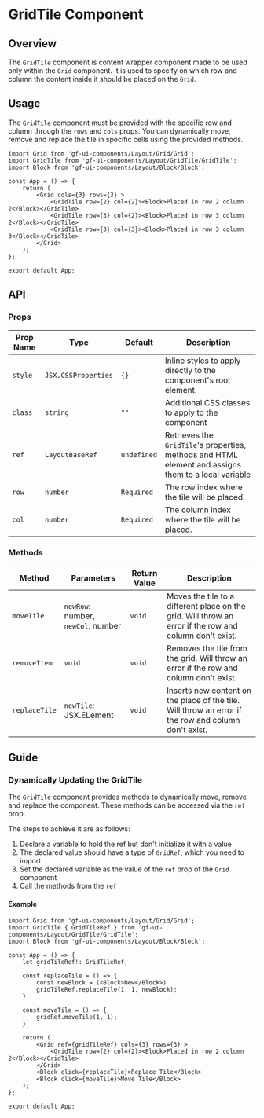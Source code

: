 # GridTile Component

## Overview

The `GridTile` component is content wrapper component made to be used only within the `Grid` component. It is used to specify on which row and column the content inside it should be placed on the `Grid`.

## Usage 

The `GridTile` component must be provided with the specific row and column through the `rows` and `cols` props. You can dynamically move, remove and replace the tile in specific cells using the provided methods.

```tsx
import Grid from 'gf-ui-components/Layout/Grid/Grid';
import GridTile from 'gf-ui-components/Layout/GridTile/GridTile';
import Block from 'gf-ui-components/Layout/Block/Block';

const App = () => {
    return (
        <Grid cols={3} rows={3} >
            <GridTile row={2} col={2}><Block>Placed in row 2 column 2</Block></GridTile>
            <GridTile row={3} col={2}><Block>Placed in row 3 column 2</Block></GridTile>
            <GridTile row={3} col={3}><Block>Placed in row 3 column 3</Block></GridTile>
        </Grid>
    );
};

export default App;
```

## API

### Props
|Prop Name |Type |Default | Description |
|---|---|---|---|
| `style` | `JSX.CSSProperties` | `{}` | Inline styles to apply directly to the component's root element. |
| `class` | `string` | `""` | Additional CSS classes to apply to the component |
| `ref` | `LayoutBaseRef` | `undefined` | Retrieves the `GridTile`'s properties, methods and HTML element and assigns them to a local variable |
| `row` | `number` | `Required` | The row index where the tile will be placed. |
| `col` | `number` | `Required` | The column  index where the tile will be placed. |

### Methods
|Method |Parameters |Return Value |Description |
|---|---|---|---|
| `moveTile` | `newRow`: number, `newCol`: number | `void` | Moves the tile to a different place on the grid. Will throw an error if the row and column don't exist. |
| `removeItem` | `void` | `void` | Removes the tile from the grid. Will throw an error if the row and column don't exist. |
| `replaceTile` | `newTile`: JSX.ELement | `void` | Inserts new content on the place of the tile. Will throw an error if the row and column don't exist. |

## Guide

### Dynamically Updating the GridTile 

The `GridTile` component provides methods to dynamically move, remove and replace the component. These methods can be accessed via the `ref` prop. 

The steps to achieve it are as follows:

1. Declare a variable to hold the ref but don't initialize it with a value
2. The declared value should have a type of `GridRef`, which you need to import
3. Set the declared variable as the value of the `ref` prop of the `Grid` component
4. Call the methods from the `ref`

#### Example
```tsx
import Grid from 'gf-ui-components/Layout/Grid/Grid';
import GridTile { GridTileRef } from 'gf-ui-components/Layout/GridTile/GridTile';
import Block from 'gf-ui-components/Layout/Block/Block';

const App = () => {
    let gridTileRef!: GridTileRef;

    const replaceTile = () => {
        const newBlock = (<Block>New</Block>)
        gridTileRef.replaceTile(1, 1, newBlock);
    }

    const moveTile = () => {
        gridRef.moveTile(1, 1);
    }

    return (
        <Grid ref={gridTileRef} cols={3} rows={3} >
            <GridTile row={2} col={2}><Block>Placed in row 2 column 2</Block></GridTile>
        </Grid>
        <Block click={replaceTile}>Replace Tile</Block>
        <Block click={moveTile}>Move Tile</Block>
    );
};

export default App;
```